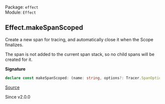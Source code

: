 Package: `effect`<br />
Module: `Effect`<br />

## Effect.makeSpanScoped

Create a new span for tracing, and automatically close it when the Scope
finalizes.

The span is not added to the current span stack, so no child spans will be
created for it.

**Signature**

```ts
declare const makeSpanScoped: (name: string, options?: Tracer.SpanOptions | undefined) => Effect<Tracer.Span, never, Scope.Scope>
```

[Source](https://github.com/Effect-TS/effect/tree/main/packages/effect/src/Effect.ts#L12796)

Since v2.0.0